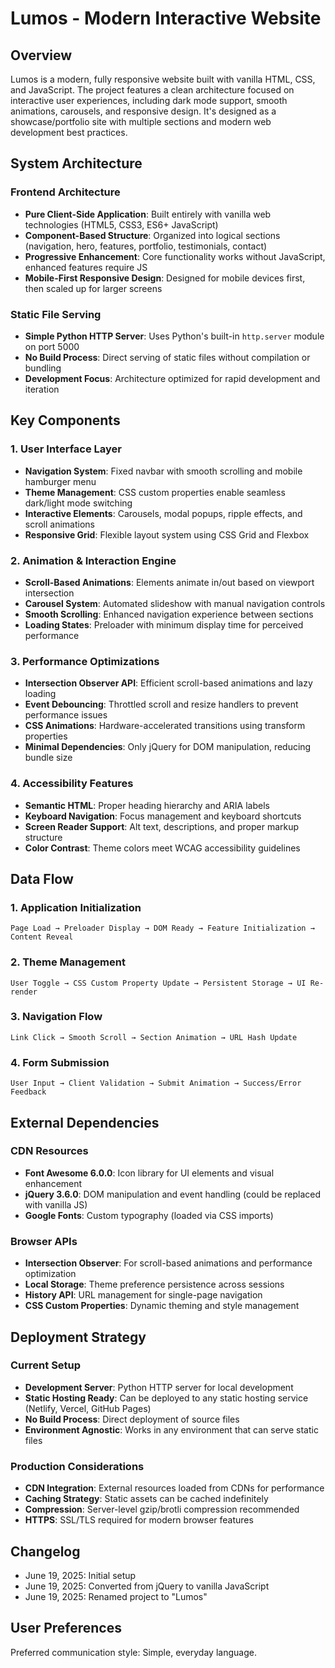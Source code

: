 # Lumos - Modern Interactive Website

## Overview

Lumos is a modern, fully responsive website built with vanilla HTML, CSS, and JavaScript. The project features a clean architecture focused on interactive user experiences, including dark mode support, smooth animations, carousels, and responsive design. It's designed as a showcase/portfolio site with multiple sections and modern web development best practices.

## System Architecture

### Frontend Architecture
- **Pure Client-Side Application**: Built entirely with vanilla web technologies (HTML5, CSS3, ES6+ JavaScript)
- **Component-Based Structure**: Organized into logical sections (navigation, hero, features, portfolio, testimonials, contact)
- **Progressive Enhancement**: Core functionality works without JavaScript, enhanced features require JS
- **Mobile-First Responsive Design**: Designed for mobile devices first, then scaled up for larger screens

### Static File Serving
- **Simple Python HTTP Server**: Uses Python's built-in `http.server` module on port 5000
- **No Build Process**: Direct serving of static files without compilation or bundling
- **Development Focus**: Architecture optimized for rapid development and iteration

## Key Components

### 1. User Interface Layer
- **Navigation System**: Fixed navbar with smooth scrolling and mobile hamburger menu
- **Theme Management**: CSS custom properties enable seamless dark/light mode switching
- **Interactive Elements**: Carousels, modal popups, ripple effects, and scroll animations
- **Responsive Grid**: Flexible layout system using CSS Grid and Flexbox

### 2. Animation & Interaction Engine
- **Scroll-Based Animations**: Elements animate in/out based on viewport intersection
- **Carousel System**: Automated slideshow with manual navigation controls
- **Smooth Scrolling**: Enhanced navigation experience between sections
- **Loading States**: Preloader with minimum display time for perceived performance

### 3. Performance Optimizations
- **Intersection Observer API**: Efficient scroll-based animations and lazy loading
- **Event Debouncing**: Throttled scroll and resize handlers to prevent performance issues
- **CSS Animations**: Hardware-accelerated transitions using transform properties
- **Minimal Dependencies**: Only jQuery for DOM manipulation, reducing bundle size

### 4. Accessibility Features
- **Semantic HTML**: Proper heading hierarchy and ARIA labels
- **Keyboard Navigation**: Focus management and keyboard shortcuts
- **Screen Reader Support**: Alt text, descriptions, and proper markup structure
- **Color Contrast**: Theme colors meet WCAG accessibility guidelines

## Data Flow

### 1. Application Initialization
```
Page Load → Preloader Display → DOM Ready → Feature Initialization → Content Reveal
```

### 2. Theme Management
```
User Toggle → CSS Custom Property Update → Persistent Storage → UI Re-render
```

### 3. Navigation Flow
```
Link Click → Smooth Scroll → Section Animation → URL Hash Update
```

### 4. Form Submission
```
User Input → Client Validation → Submit Animation → Success/Error Feedback
```

## External Dependencies

### CDN Resources
- **Font Awesome 6.0.0**: Icon library for UI elements and visual enhancement
- **jQuery 3.6.0**: DOM manipulation and event handling (could be replaced with vanilla JS)
- **Google Fonts**: Custom typography (loaded via CSS imports)

### Browser APIs
- **Intersection Observer**: For scroll-based animations and performance optimization
- **Local Storage**: Theme preference persistence across sessions
- **History API**: URL management for single-page navigation
- **CSS Custom Properties**: Dynamic theming and style management

## Deployment Strategy

### Current Setup
- **Development Server**: Python HTTP server for local development
- **Static Hosting Ready**: Can be deployed to any static hosting service (Netlify, Vercel, GitHub Pages)
- **No Build Process**: Direct deployment of source files
- **Environment Agnostic**: Works in any environment that can serve static files

### Production Considerations
- **CDN Integration**: External resources loaded from CDNs for performance
- **Caching Strategy**: Static assets can be cached indefinitely
- **Compression**: Server-level gzip/brotli compression recommended
- **HTTPS**: SSL/TLS required for modern browser features

## Changelog
- June 19, 2025: Initial setup
- June 19, 2025: Converted from jQuery to vanilla JavaScript
- June 19, 2025: Renamed project to "Lumos"

## User Preferences

Preferred communication style: Simple, everyday language.